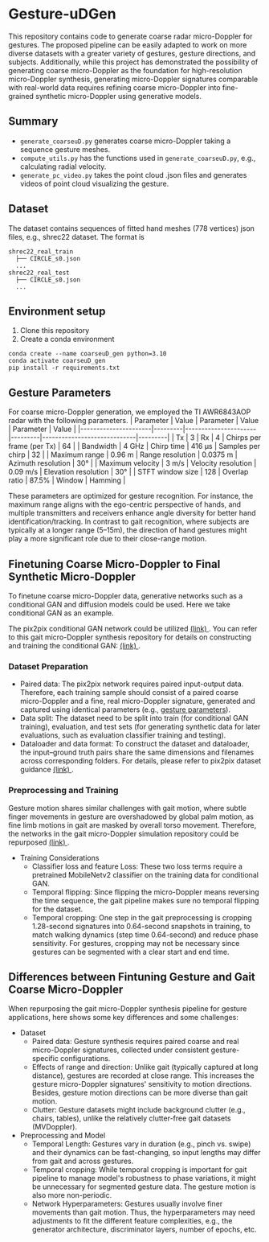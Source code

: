 # Gesture-uDGen
This repository contains code to generate coarse radar micro-Doppler for gestures. The proposed pipeline can be easily adapted to work on more diverse datasets with a greater variety of gestures, gesture directions, and subjects. Additionally, while this project has demonstrated the possibility of generating coarse micro-Doppler as the foundation for high-resolution micro-Doppler synthesis, generating micro-Doppler signatures comparable with real-world data requires refining coarse micro-Doppler into fine-grained synthetic micro-Doppler using generative models.


## Summary
* `generate_coarseuD.py` generates coarse micro-Doppler taking a sequence gesture meshes. 
* `compute_utils.py` has the functions used in `generate_coarseuD.py`, e.g., calculating radial velocity.
* `generate_pc_video.py` takes the point cloud .json files and generates videos of point cloud visualizing the gesture.

## Dataset
The dataset contains sequences of fitted hand meshes (778 vertices) json files, e.g., shrec22 dataset. The format is 
```
shrec22_real_train
  ├── CIRCLE_s0.json
  ...
shrec22_real_test
  ├── CIRCLE_s0.json
  ...
```

## Environment setup
1. Clone this repository
2. Create a conda environment
```
conda create --name coarseuD_gen python=3.10
conda activate coarseuD_gen
pip install -r requirements.txt
```

## Gesture Parameters
For coarse micro-Doppler generation, we employed the TI AWR6843AOP radar with the following parameters. 
| Parameter          | Value  | Parameter          | Value  | Parameter                 | Value  |
|----------------------|---------|----------------------|---------|-----------------------------|---------|
| Tx                  | 3       | Rx                   | 4       | Chirps per frame (per Tx)  | 64      |
| Bandwidth           | 4 GHz   | Chirp time           | 416 µs  | Samples per chirp          | 32      |
| Maximum range          | 0.96 m  | Range resolution     | 0.0375 m | Azimuth resolution        | 30°     |
| Maximum velocity   | 3 m/s   | Velocity resolution  | 0.09 m/s | Elevation resolution      | 30°     |
| STFT window size   | 128     | Overlap ratio        | 87.5%    | Window                     | Hamming |

These parameters are optimized for gesture recognition. For instance, the maximum range aligns with the ego-centric perspective of hands, and multiple transmitters and receivers enhance angle diversity for better hand identification/tracking. In contrast to gait recognition, where subjects are typically at a longer range (5–15m), the direction of hand gestures might play a more significant role due to their close-range motion.


## Finetuning Coarse Micro-Doppler to Final Synthetic Micro-Doppler
To finetune coarse micro-Doppler data, generative networks such as a conditional GAN and diffusion models could be used. Here we take conditional GAN as an example.

The pix2pix conditional GAN network could be utilized <a href="https://github.com/phillipi/pix2pix.git"> (link) </a>. You can refer to this gait micro-Doppler synthesis repository for details on constructing and training the conditional GAN: <a href="https://github.com/yangs12/High-Resolution-Gait-Micro-Doppler-Synthesis-from-Videos-Over-Diverse-Trajectories.git"> (link) </a>. 

### Dataset Preparation
* Paired data: The pix2pix network requires paired input-output data. Therefore, each training sample should consist of a paired coarse micro-Doppler and a fine, real micro-Doppler signature, generated and captured using identical parameters (e.g., [gesture parameters](#gesture-parameters)). 
* Data split: The dataset need to be split into train (for conditional GAN training), evaluation, and test sets (for generating synthetic data for later evaluations, such as evaluation classifier training and testing).
* Dataloader and data format: To construct the dataset and dataloader, the input–ground truth pairs share the same dimensions and filenames across corresponding folders. For details, please refer to pix2pix dataset guidance <a href="https://github.com/junyanz/pytorch-CycleGAN-and-pix2pix/blob/master/docs/datasets.md"> (link) </a>.

### Preprocessing and Training
Gesture motion shares similar challenges with gait motion, where subtle finger movements in gesture are overshadowed by global palm motion, as fine limb motions in gait are masked by overall torso movement. Therefore, the networks in the gait micro-Doppler simulation repository could be repurposed <a href="https://github.com/yangs12/High-Resolution-Gait-Micro-Doppler-Synthesis-from-Videos-Over-Diverse-Trajectories/tree/main/pytorch-CycleGAN-and-pix2pix/models.md"> (link) </a>.

* Training Considerations
  * Classifier loss and feature Loss: These two loss terms require a pretrained MobileNetv2 classifier on the training data for conditional GAN.
  * Temporal flipping: Since flipping the micro-Doppler means reversing the time sequence, the gait pipeline makes sure no temporal flipping for the dataset. 
  * Temporal cropping: One step in the gait preprocessing is cropping 1.28-second signatures into 0.64-second snapshots in training, to match walking dynamics (step time 0.64-second) and reduce phase sensitivity. For gestures, cropping may not be necessary since gestures can be segmented with a clear start and end time.
  

## Differences between Fintuning Gesture and Gait Coarse Micro-Doppler
When repurposing the gait micro-Doppler synthesis pipeline for gesture applications, here shows some key differences and some challenges:
* Dataset
  * Paired data: Gesture synthesis requires paired coarse and real micro-Doppler signatures, collected under consistent gesture-specific configurations. 
  * Effects of range and direction: Unlike gait (typically captured at long distance), gestures are recorded at close range. This increases the gesture micro-Doppler signatures' sensitivity to motion directions. Besides, gesture motion directions can be more diverse than gait motion. 
  * Clutter: Gesture datasets might include background clutter (e.g., chairs, tables), unlike the relatively clutter-free gait datasets (MVDoppler).
* Preprocessing and Model
  * Temporal Length: Gestures vary in duration (e.g., pinch vs. swipe) and their dynamics can be fast-changing, so input lengths may differ from gait and across gestures. 
  * Temporal cropping: While temporal cropping is important for gait pipeline to manage model's robustness to phase variations, it might be unnecessary for segmented gesture data. The gesture motion is also more non-periodic.
  * Network Hyperparameters: Gestures usually involve finer movements than gait motion. Thus, the hyperparameters may need adjustments to fit the different feature complexities, e.g., the generator architecture, discriminator layers, number of epochs, etc.

  
